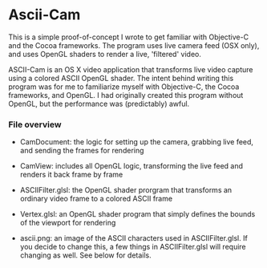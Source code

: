 Ascii-Cam
=========

This is a simple proof-of-concept I wrote to get familiar with Objective-C and the Cocoa frameworks.
The program uses live camera feed (OSX only), and uses OpenGL shaders to render a live, 'filtered' video.

ASCII-Cam is an OS X video application that transforms live video capture using a colored ASCII OpenGL shader. The intent behind writing this program was for me to familiarize myself with Objective-C, the Cocoa frameworks, and OpenGL. I had originally created this program without OpenGL, but the performance was (predictably) awful.

### File overview
  * CamDocument: the logic for setting up the camera, grabbing live feed, and sending the frames for rendering
  
  * CamView: includes all OpenGL logic, transforming the live feed and renders it back frame by frame
  
  * ASCIIFilter.glsl: the OpenGL shader prorgram that transforms an ordinary video frame to a colored ASCII frame
  
  * Vertex.glsl: an OpenGL shader program that simply defines the bounds of the viewport for rendering
  
  * ascii.png: an image of the ASCII characters used in ASCIIFilter.glsl. If you decide to change this, a few things in ASCIIFilter.glsl will require changing as well. See below for details.

